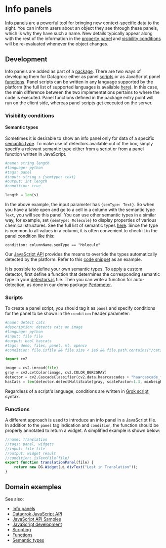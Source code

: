 <!-- TITLE: Add an info panel -->
<!-- SUBTITLE: -->

# Info panels

[Info panels](../../discover/info-panels.md) are a powerful tool for bringing new context-specific data to the sight. You can inform users about an object they see through these panels, which is why they have such a name. New details typically appear along with the rest of the information in the [property panel](../../overview/navigation.md#properties) and [visibility conditions](#visibility-conditions) will be re-evaluated whenever the object changes.

## Development

Info panels are added as part of a [package](../develop.md). There are two ways of developing them for Datagrok: either as panel [scripts](../scripting.md) or as JavaScript panel [functions](../overview/functions/function.md). Panel scripts can be written in any language supported by the platform (the full list of supported languages is available [here](../scripting.md#supported-languages)). In this case, the main difference between the two implementations pertains to where the code is executed. Panel functions defined in the package entry point will run on the client side, whereas panel scripts get executed on the server.

### Visibility conditions

#### Semantic types

Sometimes it is desirable to show an info panel only for data of a specific [semantic type](../../discover/semantic-types.md). To make use of detectors available out of the box, simply specify a relevant semantic type either from a script or from a panel function written in JavaScript.

```python
#name: string length
#language: python
#tags: panel
#input: string s {semtype: text}
#output: int length
#condition: true

length = len(s)
```

In the above example, the input parameter has `{semType: Text}`. So when you have a table open and go to a cell in a column with the semantic type `Text`, you will see this panel. You can use other semantic types in a similar way, for example, set `{semType: Molecule}` to display properties of various chemical structures. See the full list of semantic types [here](../../discover/semantic-types.md#automatic-semantic-type-detection). Since the type is common to all values in a column, it is often convenient to check it in the panel condition like this:

```
condition: columnName.semType == "Molecule"
```

Our [JavaScript API](../js-api.md) provides the means to override the types automatically detected by the platform. Refer to this [code snippet](https://public.datagrok.ai/js/samples/data-frame/semantic-type-detection) as an example.

It is possible to define your own semantic types. To apply a custom detector, first define a function that determines the corresponding semantic type in your [detectors.js](../develop.md#package-structure) file. Then you can write a function for auto-detection, as done in our demo package [Pedometer](https://github.com/datagrok-ai/public/tree/master/packages/Pedometer).

### Scripts

To create a panel script, you should tag it as `panel` and specify conditions for the panel to be shown in the `condition` header parameter:

```python
#name: detect cats
#description: detects cats on image
#language: python
#input: file file
#output: bool hascats
#tags: demo, files, panel, ml, opencv
#condition: file.isfile && file.size < 1e6 && file.path.contains("/cats/") && (file.name.endswith("jpg") || file.name.endswith("jpeg"))

import cv2

image = cv2.imread(file)
gray = cv2.cvtColor(image, cv2.COLOR_BGR2GRAY)
detector = cv2.CascadeClassifier(cv2.data.haarcascades + "haarcascade_frontalcatface.xml")
hasCats = len(detector.detectMultiScale(gray, scaleFactor=1.3, minNeighbors=3, minSize=(75, 75))) != 0
```

Regardless of a script's language, conditions are written in [Grok script](../../overview/grok-script.md) syntax.

### Functions

A different approach is used to introduce an info panel in a JavaScript file. In addition to the `panel` tag indication and `condition`, the function should be properly annotated to return a widget. A simplified example is shown below:

```javascript
//name: Translation
//tags: panel, widgets
//input: file file
//output: widget result
//condition: isTextFile(file)
export function translationPanel(file) {
    return new DG.Widget(ui.divText("Lost in Translation"));
}
```

## Domain examples

See also:

  * [Info panels](../../discover/info-panels.md)
  * [Datagrok JavaScript API](../js-api.md)
  * [JavaScript API Samples](https://public.datagrok.ai/js/samples/functions/info-panels/info-panels)
  * [JavaScript development](../develop.md)
  * [Scripting](../scripting.md)
  * [Functions](../overview/functions/function.md)
  * [Semantic types](../../discover/semantic-types.md)
